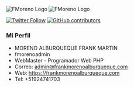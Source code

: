 ![FMoreno Logo](https://frankmorenoalburqueque.com/images/logo.png) ![FMoreno Logo](https://frankmorenoalburqueque.com/images/ico.png)

[![Twitter Follow](https://img.shields.io/twitter/follow/sendgrid.svg?style=social&label=Follow)](https://twitter.com/FrankMartinMor1)
[![GitHub contributors](https://img.shields.io/github/contributors/sendgrid/sendgrid-php.svg)](https://frankmorenoalburqueque.com)

### Mi Perfil

- MORENO ALBURQUEQUE FRANK MARTIN
- fmorenoadmin
- WebMaster - Programador Web PHP
- Correo: admin@frankmorenoalburqueque.com
- Web: https://frankmorenoalburqueque.com
- Tel: +51924741703
